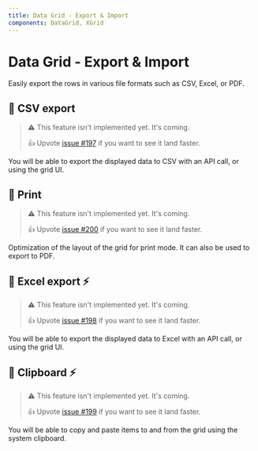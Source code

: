 ```yaml
---
title: Data Grid - Export & Import
components: DataGrid, XGrid
---
```


# Data Grid - Export & Import

<p class="description">Easily export the rows in various file formats such as CSV, Excel, or PDF.</p>

## 🚧 CSV export

> ⚠️ This feature isn't implemented yet. It's coming.
>
> 👍 Upvote [issue #197](https://github.com/mui-org/material-ui-x/issues/197) if you want to see it land faster.

You will be able to export the displayed data to CSV with an API call, or using the grid UI.

## 🚧 Print

> ⚠️ This feature isn't implemented yet. It's coming.
>
> 👍 Upvote [issue #200](https://github.com/mui-org/material-ui-x/issues/200) if you want to see it land faster.

Optimization of the layout of the grid for print mode. It can also be used to export to PDF.

## 🚧 Excel export ⚡️

> ⚠️ This feature isn't implemented yet. It's coming.
>
> 👍 Upvote [issue #198](https://github.com/mui-org/material-ui-x/issues/198) if you want to see it land faster.

You will be able to export the displayed data to Excel with an API call, or using the grid UI.

## 🚧 Clipboard ⚡️

> ⚠️ This feature isn't implemented yet. It's coming.
>
> 👍 Upvote [issue #199](https://github.com/mui-org/material-ui-x/issues/199) if you want to see it land faster.

You will be able to copy and paste items to and from the grid using the system clipboard.

